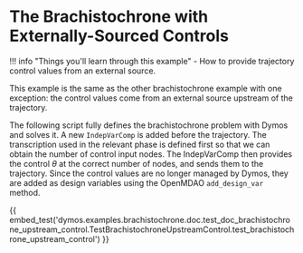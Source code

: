 # The Brachistochrone with Externally-Sourced Controls

!!! info "Things you'll learn through this example"
    - How to provide trajectory control values from an external source.

This example is the same as the other brachistochrone example with one exception:  the control values come from an external source upstream of the trajectory.

The following script fully defines the brachistochrone problem with Dymos and solves it.
A new `IndepVarComp` is added before the trajectory.
The transcription used in the relevant phase is defined first so that we can obtain the number of control input nodes.
The IndepVarComp then provides the control $\theta$ at the correct number of nodes, and sends them to the trajectory.
Since the control values are no longer managed by Dymos, they are added as design variables using the OpenMDAO `add_design_var` method.

{{ embed_test('dymos.examples.brachistochrone.doc.test_doc_brachistochrone_upstream_control.TestBrachistochroneUpstreamControl.test_brachistochrone_upstream_control') }}
